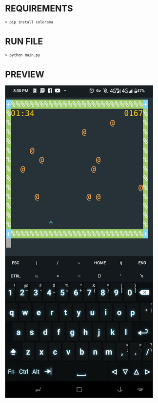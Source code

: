 # REQUIREMENTS
```
> pip install colorama
```
# RUN FILE
```
> python main.py
```
# PREVIEW
<img src="Screenshot_20210726-203007.png">
